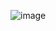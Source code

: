 ![image](https://github.com/BahaGuliyev/LiveFlightsAzerbaijan/assets/83782627/571d33a5-d6ee-4af0-b4e0-18331e14e7df)

